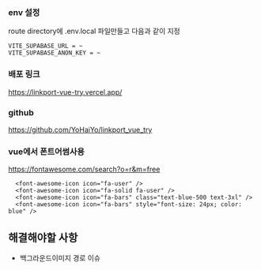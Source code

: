### env 설정

route directory에 .env.local 파일만들고 다음과 같이 지정

```
VITE_SUPABASE_URL = ~
VITE_SUPABASE_ANON_KEY = ~
```

### 배포 링크

https://linkport-vue-try.vercel.app/

### github

https://github.com/YoHaiYo/linkport_vue_try

### vue에서 폰트어썸사용

https://fontawesome.com/search?o=r&m=free

```
  <font-awesome-icon icon="fa-user" />
  <font-awesome-icon icon="fa-solid fa-user" />
  <font-awesome-icon icon="fa-bars" class="text-blue-500 text-3xl" />
  <font-awesome-icon icon="fa-bars" style="font-size: 24px; color: blue" />
```

## 해결해야할 사항

- 백그라운드이미지 경로 이슈
